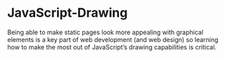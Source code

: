 # JavaScript-Drawing
Being able to make static pages look more appealing with graphical elements is a key part of web development (and web design) so learning how to make the most out of JavaScript’s drawing capabilities is critical.
